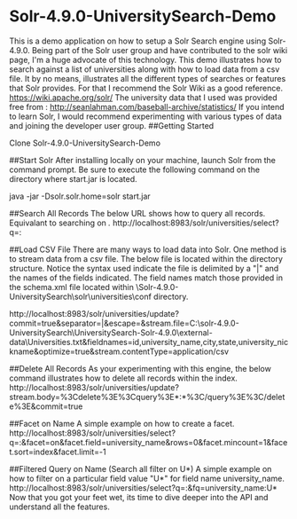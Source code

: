 Solr-4.9.0-UniversitySearch-Demo
================================

This is a demo application on how to setup a Solr Search engine using Solr-4.9.0. Being part of the Solr user group and have contributed to the solr wiki page, I'm a huge advocate of this technology. This demo illustrates how to search against a list of universities along with how to load data from a csv file. It by no means, illustrates all the different types of searches or features that Solr provides. For that I recommend the Solr Wiki as a good reference. https://wiki.apache.org/solr/
The university data that I used was provided free from : http://seanlahman.com/baseball-archive/statistics/ If you intend to learn Solr, I would recommend experimenting with various types of data and joining the developer user group.
##Getting Started

Clone Solr-4.9.0-UniversitySearch-Demo

##Start Solr
After installing locally on your machine, launch Solr from the command prompt. Be sure to execute the following command on the directory where start.jar is located.

java -jar -Dsolr.solr.home=solr start.jar

##Search All Records
The below URL shows how to query all records. Equivalant to searching on *.*
http://localhost:8983/solr/universities/select?q=:

##Load CSV File
There are many ways to load data into Solr. One method is to stream data from a csv file. The below file is located within the directory structure. Notice the syntax used indicate the file is delimited by a "|" and the names of the fields indicated. The field names match those provided in the schema.xml file located within \Solr-4.9.0-UniversitySearch\solr\universities\conf directory.

http://localhost:8983/solr/universities/update?commit=true&separator=|&escape=&stream.file=C:\solr-4.9.0-UniversitySearch\UniversitySearch-Solr-4.9.0\external-data\Universities.txt&fieldnames=id,university_name,city,state,university_nickname&optimize=true&stream.contentType=application/csv

##Delete All Records
As your experimenting with this engine, the below command illustrates how to delete all records within the index. http://localhost:8983/solr/universities/update?stream.body=%3Cdelete%3E%3Cquery%3E*:*%3C/query%3E%3C/delete%3E&commit=true

##Facet on Name
A simple example on how to create a facet. http://localhost:8983/solr/universities/select?q=:&facet=on&facet.field=university_name&rows=0&facet.mincount=1&facet.sort=index&facet.limit=-1

##Filtered Query on Name (Search all filter on U*)
A simple example on how to filter on a particular field value "U*" for field name university_name. http://localhost:8983/solr/universities/select?q=:&fq=university_name:U*
Now that you got your feet wet, its time to dive deeper into the API and understand all the features.

